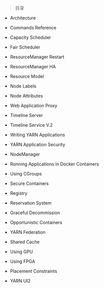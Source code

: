
> 目录

- Architecture

- Commands Reference

- Capacity Scheduler

- Fair Scheduler

- ResourceManager Restart

- ResourceManager HA

- Resource Model

- Node Labels

- Node Attributes

- Web Application Proxy

- Timeline Server

- Timeline Service V.2

- Writing YARN Applications

- YARN Application Security

- NodeManager

- Running Applications in Docker Containers

- Using CGroups

- Secure Containers

- Registry

- Reservation System

- Graceful Decommission

- Opportunistic Containers

- YARN Federation

- Shared Cache

- Using GPU

- Using FPGA

- Placement Constraints

- YARN UI2
